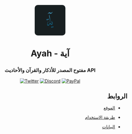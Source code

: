 <div align="center"><img src="images/ayah-blue-blue.png" style="border-radius: 10%;width: 100px"></center>
</div>

# <p align="center" dir="rtl"> آية - Ayah </p>
### <p align="center" dir="rtl"> API مفتوح المصدر للأذكار والقرآن والأحاديث</p>

<div align="center">


[![Twitter](https://img.shields.io/badge/Twitter-1DA1F2?style=for-the-badge&logo=twitter&logoColor=white)](https://twitter.com/nawafalqari2)
[![Discord](https://img.shields.io/badge/Discord-5865F2?style=for-the-badge&logo=discord&logoColor=white)](https://discord.gg/Az8McWNAcg)
[![PayPal](https://img.shields.io/badge/PayPal-00457C?style=for-the-badge&logo=paypal&logoColor=white)](https://paypal.me/NawafHAlqari)

</div>

</center>

<div dir="rtl">

## الروابط


<ul dir="rtl">

<li>

[الموقع](https://ayah.nawafdev.com/)

</li>

<li>

[طريقة الاستخدام](https://ayah.nawafdev.com/docs)

</li>


<li>

[البيانات](src/data/README.md)

</li>


</ul>


</div>

<!-- 
## طريقة الاستضافة محليا
### المتطلبات
```
Python 3.6+
```

### التحميل
```
git clone https://github.com/nawafalqari/ayah
```
### التشغيل
```
pip install -r requirements.txt
cd src
python main.py
```

<small>هذه نسخة جديدة من `azkar-api` الرابط القديم `(azkar-api.nawafhq.repl.co)` لازال يعمل وسيتوقف قريبا، الرجاء التحديث للرابط الجديد `ayah.nawafdev.com` بأقرب وقت</small> -->